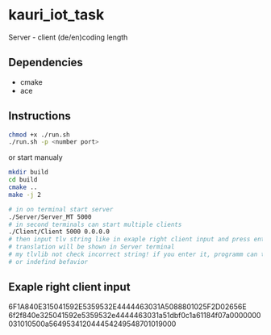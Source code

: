 # kauri_iot_task
Server - client (de/en)coding length

## Dependencies
* cmake
* ace

## Instructions
```bash
chmod +x ./run.sh
./run.sh -p <number port>
```
or start manualy

```bash
mkdir build
cd build 
cmake ..
make -j 2

# in on terminal start server
./Server/Server_MT 5000
# in second terminals can start multiple clients 
./Client/Client 5000 0.0.0.0
# then input tlv string like in exaple right client input and press enter
# translation will be shown in Server terminal
# my tlvlib not check incorrect string! if you enter it, programm can terminate
# or indefind befavior
```

## Exaple right client input

6F1A840E315041592E5359532E4444463031A5088801025F2D02656E \
6f2f840e325041592e5359532e4444463031a51dbf0c1a61184f07a0000000031010500a564953412044454249548701019000
